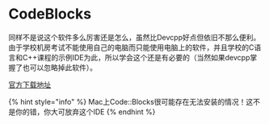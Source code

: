 # CodeBlocks

同样不是说这个软件多么厉害还是怎么，虽然比Devcpp好点但依旧不那么便利。由于学校机房考试不能使用自己的电脑而只能使用电脑上的软件，并且学校的C语言和C++课程的示例IDE为此，所以学会这个还是有必要的（当然如果devcpp掌握了也可以忽略掉此软件）。

[官方下载地址](https://www.codeblocks.org/)

{% hint style="info" %}
Mac上Code::Blocks很可能存在无法安装的情况！这不是你的错，你大可放弃这个IDE
{% endhint %}
